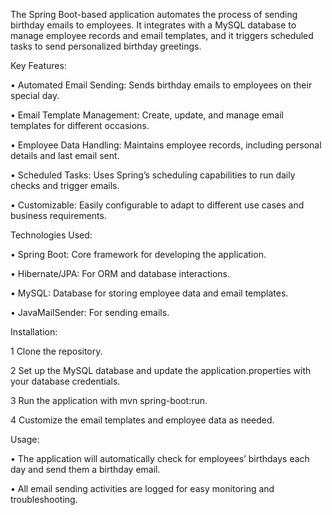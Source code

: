 The Spring Boot-based application automates the process of sending birthday emails to employees. It integrates with a MySQL database to manage employee records and email templates, and it triggers scheduled tasks to send personalized birthday greetings.

Key Features:

• Automated Email Sending: Sends birthday emails to employees on their special day.

• Email Template Management: Create, update, and manage email templates for different occasions.

• Employee Data Handling: Maintains employee records, including personal details and last email sent.

• Scheduled Tasks: Uses Spring’s scheduling capabilities to run daily checks and trigger emails.

• Customizable: Easily configurable to adapt to different use cases and business requirements.

Technologies Used:

• Spring Boot: Core framework for developing the application.

• Hibernate/JPA: For ORM and database interactions.

• MySQL: Database for storing employee data and email templates.

• JavaMailSender: For sending emails.

Installation:

1 Clone the repository.

2 Set up the MySQL database and update the application.properties with your database credentials.

3 Run the application with mvn spring-boot:run.

4 Customize the email templates and employee data as needed.

Usage:

• The application will automatically check for employees’ birthdays each day and send them a birthday email.

• All email sending activities are logged for easy monitoring and troubleshooting.
